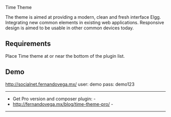 Time Theme


The theme is aimed at providing a modern, clean and fresh interface Elgg. Integrating new common elements in existing web applications. Responsive design is aimed to be usable in other common devices today.

Requirements
------------

Place Time theme at or near the bottom of the plugin list.


Demo
----

http://socialnet.fernandovega.mx/
user: demo
pass: demo123

-----------------------------------------------
- Get Pro version and composer plugin:        -
- http://fernandovega.mx/blog/time-theme-pro/ -
-----------------------------------------------

